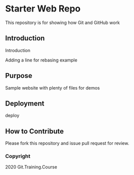 # Starter Web Repo

This repository is for showing how Git and GitHub work

## Introduction
Introduction

Adding a line for rebasing example
## Purpose

Sample website with plenty of files for demos

## Deployment
deploy

## How to Contribute

Please fork this repository and issue pull request for review.

### Copyright 

2020 Git.Training.Course
